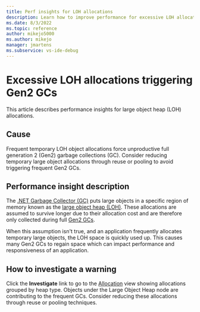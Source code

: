 ```yaml
---
title: Perf insights for LOH allocations
description: Learn how to improve performance for excessive LOH allocations.
ms.date: 8/3/2022
ms.topic: reference
author: mikejo5000
ms.author: mikejo
manager: jmartens
ms.subservice: vs-ide-debug
---
```


# Excessive LOH allocations triggering Gen2 GCs

This article describes performance insights for large object heap (LOH) allocations.

## Cause

Frequent temporary LOH object allocations force unproductive full generation 2 (Gen2) garbage collections (GC). Consider reducing temporary large object allocations through reuse or pooling to avoid triggering frequent Gen2 GCs.

## Performance insight description

The [.NET Garbage Collector (GC)](/dotnet/standard/garbage-collection/) puts large objects in a specific region of memory known as the [large object heap (LOH)](/dotnet/standard/garbage-collection/large-object-heap). These allocations are assumed to survive longer due to their allocation cost and are therefore only collected during full [Gen2 GCs](/dotnet/standard/garbage-collection/fundamentals#generations).

When this assumption isn't true, and an application frequently allocates temporary large objects, the LOH space is quickly used up. This causes many Gen2 GCs to regain space which can impact performance and responsiveness of an application.

## How to investigate a warning

Click the **Investigate** link to go to the [Allocation](../profiling/dotnet-alloc-tool.md#allocation) view showing allocations grouped by heap type. Objects under the Large Object Heap node are contributing to the frequent GCs. Consider reducing these allocations through reuse or pooling techniques.
